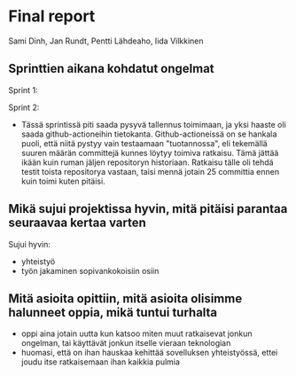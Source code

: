 # Final report

Sami Dinh, Jan Rundt, Pentti Lähdeaho, Iida Vilkkinen

## Sprinttien aikana kohdatut ongelmat

Sprint 1:  

Sprint 2:  
- Tässä sprintissä piti saada pysyvä tallennus toimimaan, ja yksi haaste oli saada github-actioneihin tietokanta. Github-actioneissä on se hankala puoli, että niitä pystyy vain testaamaan "tuotannossa", eli tekemällä suuren määrän committejä kunnes löytyy toimiva ratkaisu. Tämä jättää ikään kuin ruman jäljen repositoryn historiaan. Ratkaisu tälle oli tehdä testit toista repositorya vastaan, taisi mennä jotain 25 committia ennen kuin toimi kuten pitäisi.


## Mikä sujui projektissa hyvin, mitä pitäisi parantaa seuraavaa kertaa varten

Sujui hyvin:  
- yhteistyö  
- työn jakaminen sopivankokoisiin osiin  


## Mitä asioita opittiin, mitä asioita olisimme halunneet oppia, mikä tuntui turhalta

- oppi aina jotain uutta kun katsoo miten muut ratkaisevat jonkun ongelman, tai käyttävät jonkun itselle vieraan teknologian
- huomasi, että on ihan hauskaa kehittää sovelluksen yhteistyössä, ettei joudu itse ratkaisemaan ihan kaikkia pulmia  
